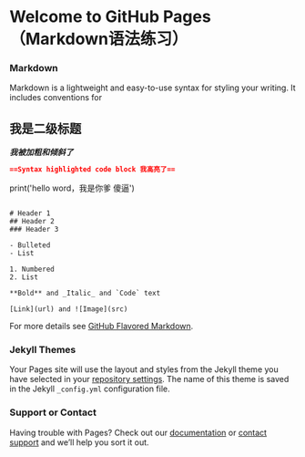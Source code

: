 # Welcome to GitHub Pages（Markdown语法练习）



### Markdown

Markdown is a lightweight and easy-to-use syntax for styling your writing. It includes conventions for
## 我是二级标题
***我被加粗和倾斜了***
```markdown
==Syntax highlighted code block 我高亮了==
```
print('hello word，我是你爹 傻逼')
```

# Header 1
## Header 2
### Header 3

- Bulleted
- List

1. Numbered
2. List

**Bold** and _Italic_ and `Code` text

[Link](url) and ![Image](src)
```

For more details see [GitHub Flavored Markdown](https://guides.github.com/features/mastering-markdown/).

### Jekyll Themes

Your Pages site will use the layout and styles from the Jekyll theme you have selected in your [repository settings](https://github.com/xiayanqi520221/demo/settings). The name of this theme is saved in the Jekyll `_config.yml` configuration file.

### Support or Contact

Having trouble with Pages? Check out our [documentation](https://help.github.com/categories/github-pages-basics/) or [contact support](https://github.com/contact) and we’ll help you sort it out.
